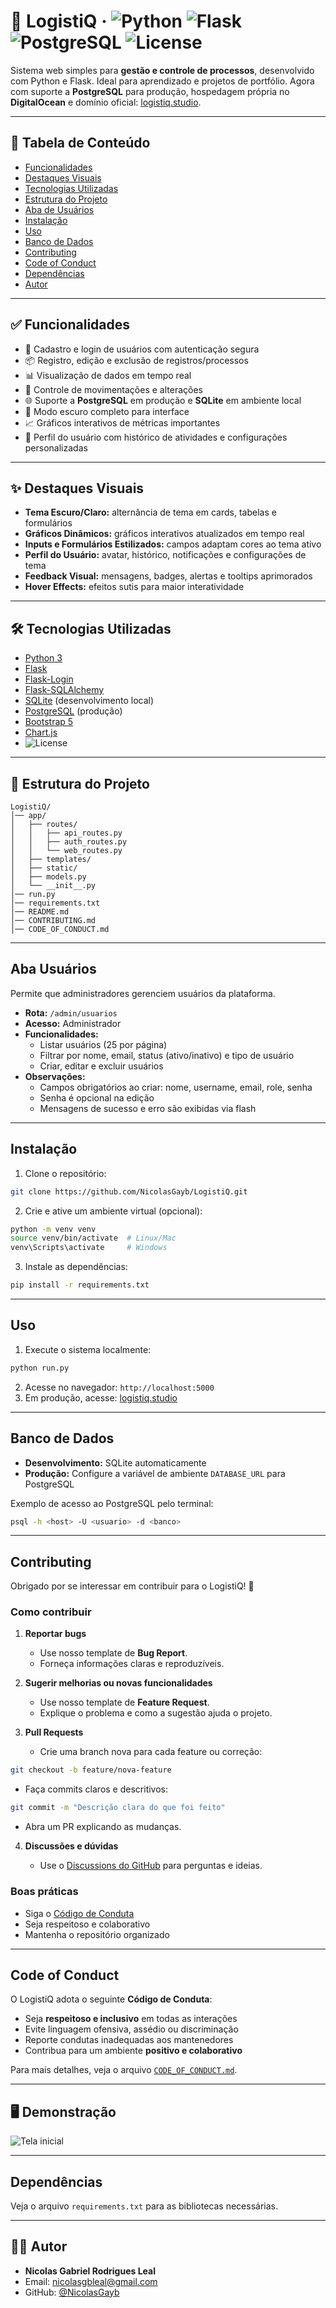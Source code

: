 # 🧮 LogistiQ · ![Python](https://img.shields.io/badge/Python-3.10-blue) ![Flask](https://img.shields.io/badge/Flask-2.3-lightgrey) ![PostgreSQL](https://img.shields.io/badge/PostgreSQL-15-blue) ![License](https://img.shields.io/badge/License-MIT-green)

Sistema web simples para **gestão e controle de processos**, desenvolvido com Python e Flask. Ideal para aprendizado e projetos de portfólio.
Agora com suporte a **PostgreSQL** para produção, hospedagem própria no **DigitalOcean** e domínio oficial: [logistiq.studio](https://logistiq.studio).

---

## 📑 Tabela de Conteúdo

* [Funcionalidades](#funcionalidades)
* [Destaques Visuais](#destaques-visuais)
* [Tecnologias Utilizadas](#tecnologias-utilizadas)
* [Estrutura do Projeto](#estrutura-do-projeto)
* [Aba de Usuários](#aba-de-usuarios)
* [Instalação](#instalação)
* [Uso](#uso)
* [Banco de Dados](#banco-de-dados)
* [Contributing](#contributing)
* [Code of Conduct](#code-of-conduct)
* [Dependências](#dependências)
* [Autor](#autor)

---

## ✅ Funcionalidades

* 👤 Cadastro e login de usuários com autenticação segura
* 📦 Registro, edição e exclusão de registros/processos
* 📊 Visualização de dados em tempo real
* 🔄 Controle de movimentações e alterações
* 🌐 Suporte a **PostgreSQL** em produção e **SQLite** em ambiente local
* 🌙 Modo escuro completo para interface
* 📈 Gráficos interativos de métricas importantes
* 📝 Perfil do usuário com histórico de atividades e configurações personalizadas

---

## ✨ Destaques Visuais

* **Tema Escuro/Claro:** alternância de tema em cards, tabelas e formulários
* **Gráficos Dinâmicos:** gráficos interativos atualizados em tempo real
* **Inputs e Formulários Estilizados:** campos adaptam cores ao tema ativo
* **Perfil do Usuário:** avatar, histórico, notificações e configurações de tema
* **Feedback Visual:** mensagens, badges, alertas e tooltips aprimorados
* **Hover Effects:** efeitos sutis para maior interatividade

---

## 🛠 Tecnologias Utilizadas

* [Python 3](https://www.python.org/)
* [Flask](https://flask.palletsprojects.com/)
* [Flask-Login](https://flask-login.readthedocs.io/)
* [Flask-SQLAlchemy](https://flask-sqlalchemy.palletsprojects.com/)
* [SQLite](https://www.sqlite.org/index.html) (desenvolvimento local)
* [PostgreSQL](https://www.postgresql.org/) (produção)
* [Bootstrap 5](https://getbootstrap.com/)
* [Chart.js](https://www.chartjs.org/)
* ![License](https://img.shields.io/badge/License-MIT-green)

---

## 🚀 Estrutura do Projeto

```
LogistiQ/
│── app/
│   ├── routes/
│   │   ├── api_routes.py
│   │   ├── auth_routes.py
│   │   └── web_routes.py
│   ├── templates/
│   ├── static/
│   ├── models.py
│   └── __init__.py
│── run.py
│── requirements.txt
│── README.md
│── CONTRIBUTING.md
│── CODE_OF_CONDUCT.md
```

---

## Aba Usuários

Permite que administradores gerenciem usuários da plataforma.

- **Rota:** `/admin/usuarios`
- **Acesso:** Administrador
- **Funcionalidades:**
  - Listar usuários (25 por página)
  - Filtrar por nome, email, status (ativo/inativo) e tipo de usuário
  - Criar, editar e excluir usuários
- **Observações:**
  - Campos obrigatórios ao criar: nome, username, email, role, senha
  - Senha é opcional na edição
  - Mensagens de sucesso e erro são exibidas via flash
 
---

## Instalação

1. Clone o repositório:

```bash
git clone https://github.com/NicolasGayb/LogistiQ.git
```

2. Crie e ative um ambiente virtual (opcional):

```bash
python -m venv venv
source venv/bin/activate  # Linux/Mac
venv\Scripts\activate     # Windows
```

3. Instale as dependências:

```bash
pip install -r requirements.txt
```

---

## Uso

1. Execute o sistema localmente:

```bash
python run.py
```

2. Acesse no navegador: `http://localhost:5000`
3. Em produção, acesse: [logistiq.studio](https://logistiq.studio)

---

## Banco de Dados

* **Desenvolvimento:** SQLite automaticamente
* **Produção:** Configure a variável de ambiente `DATABASE_URL` para PostgreSQL

Exemplo de acesso ao PostgreSQL pelo terminal:

```bash
psql -h <host> -U <usuario> -d <banco>
```

---

## Contributing

Obrigado por se interessar em contribuir para o LogistiQ! 🙌

### Como contribuir

1. **Reportar bugs**

   * Use nosso template de **Bug Report**.
   * Forneça informações claras e reproduzíveis.

2. **Sugerir melhorias ou novas funcionalidades**

   * Use nosso template de **Feature Request**.
   * Explique o problema e como a sugestão ajuda o projeto.

3. **Pull Requests**

   * Crie uma branch nova para cada feature ou correção:

```bash
git checkout -b feature/nova-feature
```

* Faça commits claros e descritivos:

```bash
git commit -m "Descrição clara do que foi feito"
```

* Abra um PR explicando as mudanças.

4. **Discussões e dúvidas**

   * Use o [Discussions do GitHub](https://github.com/NicolasGayb/LogistiQ/discussions) para perguntas e ideias.

### Boas práticas

* Siga o [Código de Conduta](CODE_OF_CONDUCT.md)
* Seja respeitoso e colaborativo
* Mantenha o repositório organizado

---

## Code of Conduct

O LogistiQ adota o seguinte **Código de Conduta**:

* Seja **respeitoso e inclusivo** em todas as interações
* Evite linguagem ofensiva, assédio ou discriminação
* Reporte condutas inadequadas aos mantenedores
* Contribua para um ambiente **positivo e colaborativo**

Para mais detalhes, veja o arquivo [`CODE_OF_CONDUCT.md`](CODE_OF_CONDUCT.md).

---

## 🖥 Demonstração

![Tela inicial](app/static/demo.png)

---

## Dependências

Veja o arquivo `requirements.txt` para as bibliotecas necessárias.

---

## 👨‍💻 Autor

* **Nicolas Gabriel Rodrigues Leal**
* Email: [nicolasgbleal@gmail.com](mailto:nicolasgbleal@gmail.com)
* GitHub: [@NicolasGayb](https://github.com/NicolasGayb)
